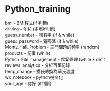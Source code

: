 # Python_training

bmi - BMI程式(if 判斷)    
driving - 年紀 (多層if判斷)  
guess_number - 猜數字 (if & while)  
guess_password - 猜密碼 (if & while)  
Monty_Hall_Problem - 三門問題的頻率 (random)  
products - 記事 (while)  
Python_File_management - 檔案管理 (while & def )  
reviews_analytics - 分析百萬記錄   
temp_change - 攝氏轉換為華氏溫度  
wx_notebook - python視窗化  
your_age - 你好 (if判斷)  